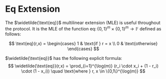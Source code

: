 # Eq Extension
The $\widetilde{\text{eq}}$ multilinear extension (MLE) is useful throughout the protocol. It is the MLE of the
function $\text{eq} \colon \{0, 1\}^m \times \{0, 1\}^m \to \mathbb{F}$ defined as follows:

$$
\text{eq}(r,x) = \begin{cases} 
1 & \text{if } r = x \\
0 & \text{otherwise}
\end{cases}
$$

$\widetilde{\text{eq}}$ has the following explicit formula:
$$
\widetilde{\text{eq}}(r,x) = \prod_{i=1}^{\log(m)} (r_i \cdot x_i + (1 - r_i) \cdot (1 - x_i)) \quad \text{where } r, x \in \{0,1\}^{\log(m)}
$$
